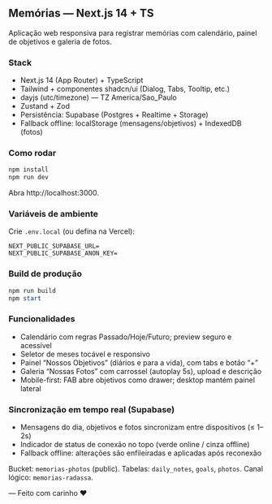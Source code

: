 ## Memórias — Next.js 14 + TS

Aplicação web responsiva para registrar memórias com calendário, painel de objetivos e galeria de fotos.

### Stack

- Next.js 14 (App Router) + TypeScript
- Tailwind + componentes shadcn/ui (Dialog, Tabs, Tooltip, etc.)
- dayjs (utc/timezone) — TZ America/Sao_Paulo
- Zustand + Zod
- Persistência: Supabase (Postgres + Realtime + Storage)
- Fallback offline: localStorage (mensagens/objetivos) + IndexedDB (fotos)

### Como rodar

```powershell
npm install
npm run dev
```

Abra http://localhost:3000.

### Variáveis de ambiente

Crie `.env.local` (ou defina na Vercel):

```
NEXT_PUBLIC_SUPABASE_URL=
NEXT_PUBLIC_SUPABASE_ANON_KEY=
```

### Build de produção

```powershell
npm run build
npm start
```

### Funcionalidades

- Calendário com regras Passado/Hoje/Futuro; preview seguro e acessível
- Seletor de meses tocável e responsivo
- Painel “Nossos Objetivos” (diários e para a vida), com tabs e botão “+”
- Galeria “Nossas Fotos” com carrossel (autoplay 5s), upload e descrição
- Mobile-first: FAB abre objetivos como drawer; desktop mantém painel lateral

### Sincronização em tempo real (Supabase)

- Mensagens do dia, objetivos e fotos sincronizam entre dispositivos (≤ 1–2s)
- Indicador de status de conexão no topo (verde online / cinza offline)
- Fallback offline: alterações são enfileiradas e aplicadas após reconexão

Bucket: `memorias-photos` (public). Tabelas: `daily_notes`, `goals`, `photos`. Canal lógico: `memorias-radassa`.

— Feito com carinho ❤️

